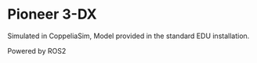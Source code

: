 # Pioneer 3-DX

Simulated in CoppeliaSim, Model provided in the standard EDU installation.

Powered by ROS2

